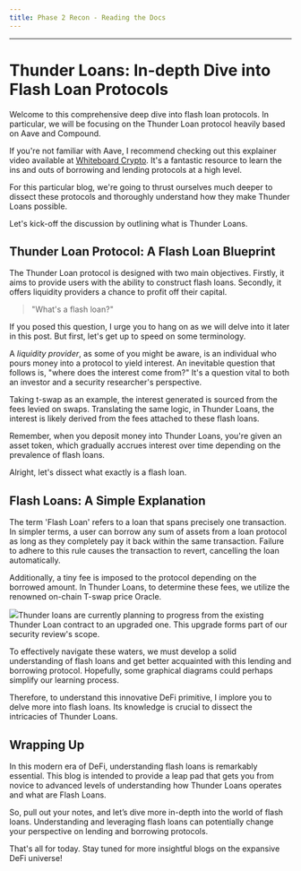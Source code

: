 ```yaml
---
title: Phase 2 Recon - Reading the Docs
---
```




---

# Thunder Loans: In-depth Dive into Flash Loan Protocols

Welcome to this comprehensive deep dive into flash loan protocols. In particular, we will be focusing on the Thunder Loan protocol heavily based on Aave and Compound.

If you're not familiar with Aave, I recommend checking out this explainer video available at [Whiteboard Crypto](https://www.whiteboardcrypto.com/). It's a fantastic resource to learn the ins and outs of borrowing and lending protocols at a high level.

For this particular blog, we're going to thrust ourselves much deeper to dissect these protocols and thoroughly understand how they make Thunder Loans possible.

Let's kick-off the discussion by outlining what is Thunder Loans.

## Thunder Loan Protocol: A Flash Loan Blueprint

The Thunder Loan protocol is designed with two main objectives. Firstly, it aims to provide users with the ability to construct flash loans. Secondly, it offers liquidity providers a chance to profit off their capital.

> "What's a flash loan?"

If you posed this question, I urge you to hang on as we will delve into it later in this post. But first, let's get up to speed on some terminology.

A _liquidity provider_, as some of you might be aware, is an individual who pours money into a protocol to yield interest. An inevitable question that follows is, "where does the interest come from?" It's a question vital to both an investor and a security researcher's perspective.

Taking t-swap as an example, the interest generated is sourced from the fees levied on swaps. Translating the same logic, in Thunder Loans, the interest is likely derived from the fees attached to these flash loans.

Remember, when you deposit money into Thunder Loans, you're given an asset token, which gradually accrues interest over time depending on the prevalence of flash loans.

Alright, let's dissect what exactly is a flash loan.

## Flash Loans: A Simple Explanation

The term 'Flash Loan' refers to a loan that spans precisely one transaction. In simpler terms, a user can borrow any sum of assets from a loan protocol as long as they completely pay it back within the same transaction. Failure to adhere to this rule causes the transaction to revert, cancelling the loan automatically.

Additionally, a tiny fee is imposed to the protocol depending on the borrowed amount. In Thunder Loans, to determine these fees, we utilize the renowned on-chain T-swap price Oracle.

![](https://cdn.videotap.com/NZwarBK1M4rlkUCCFnyN-120.67.png)Thunder loans are currently planning to progress from the existing Thunder Loan contract to an upgraded one. This upgrade forms part of our security review's scope.

To effectively navigate these waters, we must develop a solid understanding of flash loans and get better acquainted with this lending and borrowing protocol. Hopefully, some graphical diagrams could perhaps simplify our learning process.

Therefore, to understand this innovative DeFi primitive, I implore you to delve more into flash loans. Its knowledge is crucial to dissect the intricacies of Thunder Loans.

## Wrapping Up

In this modern era of DeFi, understanding flash loans is remarkably essential. This blog is intended to provide a leap pad that gets you from novice to advanced levels of understanding how Thunder Loans operates and what are Flash Loans.

So, pull out your notes, and let’s dive more in-depth into the world of flash loans. Understanding and leveraging flash loans can potentially change your perspective on lending and borrowing protocols.

That's all for today. Stay tuned for more insightful blogs on the expansive DeFi universe!
